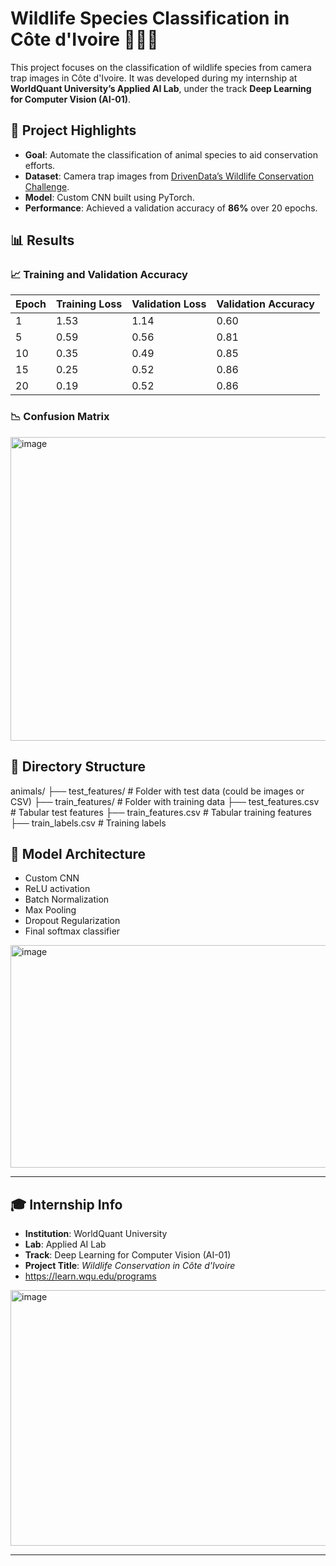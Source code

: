 # Wildlife Species Classification in Côte d'Ivoire 🐘🦍🦓

This project focuses on the classification of wildlife species from camera trap images in Côte d'Ivoire. It was developed during my internship at **WorldQuant University’s Applied AI Lab**, under the track **Deep Learning for Computer Vision (AI-01)**.

## 🚀 Project Highlights

- **Goal**: Automate the classification of animal species to aid conservation efforts.
- **Dataset**: Camera trap images from [DrivenData’s Wildlife Conservation Challenge](https://www.drivendata.org/competitions/82/competition-wildlife-video-depth-estimation/page/390/).
- **Model**: Custom CNN built using PyTorch.
- **Performance**: Achieved a validation accuracy of **86%** over 20 epochs.

## 📊 Results

### 📈 Training and Validation Accuracy

| Epoch | Training Loss | Validation Loss | Validation Accuracy |
|-------|----------------|------------------|----------------------|
| 1     | 1.53           | 1.14             | 0.60                 |
| 5     | 0.59           | 0.56             | 0.81                 |
| 10    | 0.35           | 0.49             | 0.85                 |
| 15    | 0.25           | 0.52             | 0.86                 |
| 20    | 0.19           | 0.52             | 0.86                 |

### 📉 Confusion Matrix

<img width="747" height="486" alt="image" src="https://github.com/user-attachments/assets/5ade3aed-317d-41a1-b284-ea9d165fa69f" />

## 📁 Directory Structure

animals/
├── test_features/ # Folder with test data (could be images or CSV)
├── train_features/ # Folder with training data
├── test_features.csv # Tabular test features
├── train_features.csv # Tabular training features
├── train_labels.csv # Training labels 


## 🧠 Model Architecture

- Custom CNN
- ReLU activation
- Batch Normalization
- Max Pooling
- Dropout Regularization
- Final softmax classifier

<img width="716" height="356" alt="image" src="https://github.com/user-attachments/assets/4d20b33e-1116-4e09-96f7-8dfe93ec3649" />



---

## 🎓 Internship Info

- **Institution**: WorldQuant University
- **Lab**: Applied AI Lab
- **Track**: Deep Learning for Computer Vision (AI-01)
- **Project Title**: *Wildlife Conservation in Côte d'Ivoire*
- https://learn.wqu.edu/programs
<img width="1114" height="409" alt="image" src="https://github.com/user-attachments/assets/3c1a00b4-1c69-4fed-8800-b1b74f5c634c" />

---



